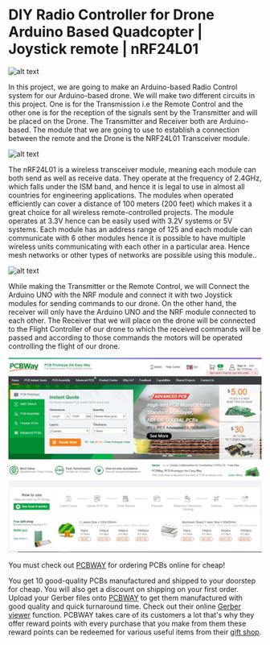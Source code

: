 # DIY Radio Controller for Drone Arduino Based Quadcopter | Joystick remote | nRF24L01


![alt text](https://github.com/akarsh98/DIY-Radio-Controller-for-Drone-Arduino-Based-Quadcopter/blob/main/Images/Drine%20Receiver.jpg)

In this project, we are going to make an Arduino-based Radio Control system for our Arduino-based drone. We will make two different circuits in this project. One is for the Transmission i.e the Remote Control and the other one is for the reception of the signals sent by the Transmitter and will be placed on the Drone. The Transmitter and Receiver both are Arduino-based. The module that we are going to use to establish a connection between the remote and the Drone is the NRF24L01 Transceiver module.


![alt text](https://github.com/akarsh98/DIY-Radio-Controller-for-Drone-Arduino-Based-Quadcopter/blob/main/Images/Drone%20Transmitter.jpg)

The nRF24L01 is a wireless transceiver module, meaning each module can both send as well as receive data. They operate at the frequency of 2.4GHz, which falls under the ISM band, and hence it is legal to use in almost all countries for engineering applications. The modules when operated efficiently can cover a distance of 100 meters (200 feet) which makes it a great choice for all wireless remote-controlled projects. The module operates at 3.3V hence can be easily used with 3.2V systems or 5V systems. Each module has an address range of 125 and each module can communicate with 6 other modules hence it is possible to have multiple wireless units communicating with each other in a particular area. Hence mesh networks or other types of networks are possible using this module..

![alt text](https://github.com/akarsh98/DIY-Radio-Controller-for-Drone-Arduino-Based-Quadcopter/blob/main/Images/test%20rx.JPG)

While making the Transmitter or the Remote Control, we will Connect the Arduino UNO with the NRF module and connect it with two Joystick modules for sending commands to our drone. On the other hand, the receiver will only have the Arduino UNO and the NRF module connected to each other. The Receiver that we will place on the drone will be connected to the Flight Controller of our drone to which the received commands will be passed and according to those commands the motors will be operated controlling the flight of our drone. 


![alt text](https://github.com/akarsh98/Controlling-ESP8266-with-Alexa/blob/master/images/pcbway.JPG?raw=true)

You must check out [PCBWAY](https://www.pcbway.com/) for ordering PCBs online for cheap!

You get 10 good-quality PCBs manufactured and shipped to your doorstep for cheap. You will also get a discount on shipping on your first order. Upload your Gerber files onto [PCBWAY](https://www.pcbway.com/) to get them manufactured with good quality and quick turnaround time. Check out their online [Gerber viewer](https://www.pcbway.com/project/OnlineGerberViewer.html) function. PCBWAY takes care of its customers a lot that's why they offer reward points with every purchase that you make from them these reward points can be redeemed for various useful items from their [gift shop](https://www.pcbway.com/project/gifts.html).

